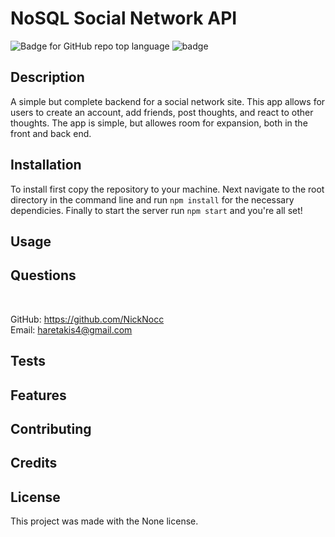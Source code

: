 # NoSQL Social Network API
![Badge for GitHub repo top language](https://img.shields.io/github/languages/top/NickNocc/NH-NoSQL-Social-Network-API?style=flat&logo=appveyor)
![badge](https://img.shields.io/badge/license--blue)
## Description
  
A simple but complete backend for a social network site. This app allows for users to create an account, add friends, post thoughts, and react to other thoughts. The app is simple, but allowes room for expansion, both in the front and back end.



## Installation

To install first copy the repository to your machine. Next navigate to the root directory in the command line and run `npm install` for the necessary dependicies. Finally to start the server run `npm start` and you're all set!

## Usage



## Questions

 </br>
  
GitHub: https://github.com/NickNocc </br>
Email: haretakis4@gmail.com

## Tests



## Features



## Contributing



## Credits



## License

This project was made with the None license.

